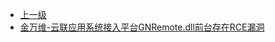 * [上一级](docs/wy876_poc/)
* [金万维-云联应用系统接入平台GNRemote.dll前台存在RCE漏洞](docs/wy876_poc/%E9%87%91%E4%B8%87%E7%BB%B4-%E4%BA%91%E8%81%94%E5%BA%94%E7%94%A8%E7%B3%BB%E7%BB%9F/%E9%87%91%E4%B8%87%E7%BB%B4-%E4%BA%91%E8%81%94%E5%BA%94%E7%94%A8%E7%B3%BB%E7%BB%9F%E6%8E%A5%E5%85%A5%E5%B9%B3%E5%8F%B0GNRemote.dll%E5%89%8D%E5%8F%B0%E5%AD%98%E5%9C%A8RCE%E6%BC%8F%E6%B4%9E.md)
